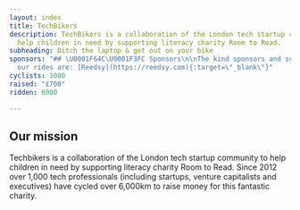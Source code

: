 ```yaml
---
layout: index
title: TechBikers
description: TechBikers is a collaboration of the London tech startup community to
  help children in need by supporting literacy charity Room to Read.
subheading: Ditch the laptop & get out on your bike
sponsors: "## \U0001F64C\U0001F3FC Sponsors\n\nThe kind sponsors and supporters for
  our rides are: [Reedsy](https://reedsy.com){:target=\"_blank\"}"
cyclists: 1000
raised: "£700"
ridden: 6000

---
```

## Our mission

Techbikers is a collaboration of the London tech startup community to help children in need by supporting literacy charity Room to Read. Since 2012 over 1,000 tech professionals (including startups, venture capitalists and executives) have cycled over 6,000km to raise money for this fantastic charity.